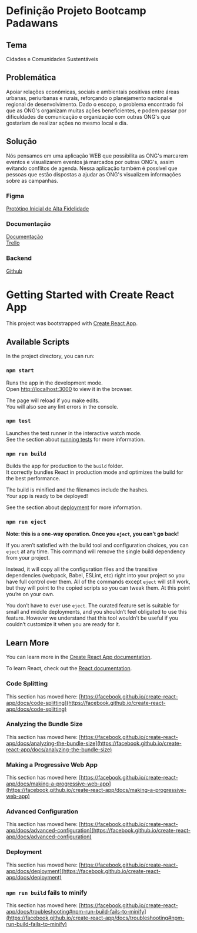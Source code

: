 # Definição Projeto Bootcamp Padawans

## Tema

Cidades e Comunidades Sustentáveis

## Problemática

Apoiar relações econômicas, sociais e ambientais positivas entre áreas urbanas, periurbanas e rurais, reforçando o planejamento nacional e regional de desenvolvimento. Dado o escopo, o problema encontrado foi que as ONG's organizam muitas ações beneficientes, e podem passar por dificuldades de comunicação e organização com outras ONG's que gostariam de realizar ações no mesmo local e dia.

## Solução

Nós pensamos em uma aplicação WEB que possibilita as ONG's marcarem eventos e visualizarem eventos já marcados por outras ONG's, assim evitando conflitos de agenda. Nessa aplicação também é possível que pessoas que estão dispostas a ajudar as ONG's visualizem informações sobre as campanhas.

### Figma

[Protótipo Inicial de Alta Fidelidade](https://www.figma.com/file/Ehq1CQfkwb9rAKx6NAXLb7/ONGarniza?node-id=0%3A1)

### Documentação

[Documentação](https://docs.google.com/document/d/15d9ROUsRVwjCjsLZMBGppag2MU1I7aGosh-GhE6Dut4/edit)\
[Trello](https://trello.com/b/halPgdjs/bootcamp)

### Backend
[Github](https://github.com/luisfernandesfrwk/ONGarniza-back.git)

# Getting Started with Create React App

This project was bootstrapped with [Create React App](https://github.com/facebook/create-react-app).

## Available Scripts

In the project directory, you can run:

### `npm start`

Runs the app in the development mode.\
Open [http://localhost:3000](http://localhost:3000) to view it in the browser.

The page will reload if you make edits.\
You will also see any lint errors in the console.

### `npm test`

Launches the test runner in the interactive watch mode.\
See the section about [running tests](https://facebook.github.io/create-react-app/docs/running-tests) for more information.

### `npm run build`

Builds the app for production to the `build` folder.\
It correctly bundles React in production mode and optimizes the build for the best performance.

The build is minified and the filenames include the hashes.\
Your app is ready to be deployed!

See the section about [deployment](https://facebook.github.io/create-react-app/docs/deployment) for more information.

### `npm run eject`

**Note: this is a one-way operation. Once you `eject`, you can’t go back!**

If you aren’t satisfied with the build tool and configuration choices, you can `eject` at any time. This command will remove the single build dependency from your project.

Instead, it will copy all the configuration files and the transitive dependencies (webpack, Babel, ESLint, etc) right into your project so you have full control over them. All of the commands except `eject` will still work, but they will point to the copied scripts so you can tweak them. At this point you’re on your own.

You don’t have to ever use `eject`. The curated feature set is suitable for small and middle deployments, and you shouldn’t feel obligated to use this feature. However we understand that this tool wouldn’t be useful if you couldn’t customize it when you are ready for it.

## Learn More

You can learn more in the [Create React App documentation](https://facebook.github.io/create-react-app/docs/getting-started).

To learn React, check out the [React documentation](https://reactjs.org/).

### Code Splitting

This section has moved here: [https://facebook.github.io/create-react-app/docs/code-splitting](https://facebook.github.io/create-react-app/docs/code-splitting)

### Analyzing the Bundle Size

This section has moved here: [https://facebook.github.io/create-react-app/docs/analyzing-the-bundle-size](https://facebook.github.io/create-react-app/docs/analyzing-the-bundle-size)

### Making a Progressive Web App

This section has moved here: [https://facebook.github.io/create-react-app/docs/making-a-progressive-web-app](https://facebook.github.io/create-react-app/docs/making-a-progressive-web-app)

### Advanced Configuration

This section has moved here: [https://facebook.github.io/create-react-app/docs/advanced-configuration](https://facebook.github.io/create-react-app/docs/advanced-configuration)

### Deployment

This section has moved here: [https://facebook.github.io/create-react-app/docs/deployment](https://facebook.github.io/create-react-app/docs/deployment)

### `npm run build` fails to minify

This section has moved here: [https://facebook.github.io/create-react-app/docs/troubleshooting#npm-run-build-fails-to-minify](https://facebook.github.io/create-react-app/docs/troubleshooting#npm-run-build-fails-to-minify)
